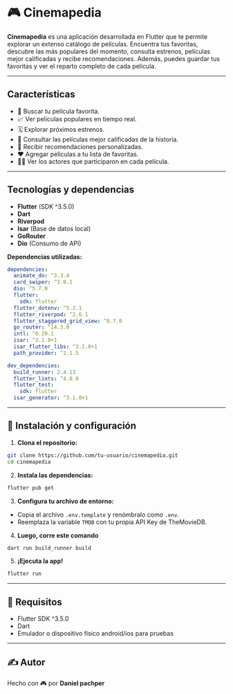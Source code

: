 # 🎮 Cinemapedia

**Cinemapedia** es una aplicación desarrollada en Flutter que te permite explorar un extenso catálogo de películas. Encuentra tus favoritas, descubre las más populares del momento, consulta estrenos, películas mejor calificadas y recibe recomendaciones. Además, puedes guardar tus favoritas y ver el reparto completo de cada película.

---

##  Características

- 🔎 Buscar tu película favorita.
- 📈 Ver películas populares en tiempo real.
- 🗓️ Explorar próximos estrenos.
- 🌟 Consultar las películas mejor calificadas de la historia.
- 🎯 Recibir recomendaciones personalizadas.
- ❤️ Agregar películas a tu lista de favoritas.
- 👨‍🎤 Ver los actores que participaron en cada película.

---

##  Tecnologías y dependencias

- **Flutter** (SDK ^3.5.0)
- **Dart**
- **Riverpod**
- **Isar** (Base de datos local)
- **GoRouter**
- **Dio** (Consumo de API)

**Dependencias utilizadas:**

```yaml
dependencies:
  animate_do: ^3.3.4
  card_swiper: ^3.0.1
  dio: ^5.7.0
  flutter:
    sdk: flutter
  flutter_dotenv: ^5.2.1
  flutter_riverpod: ^2.6.1
  flutter_staggered_grid_view: ^0.7.0
  go_router: ^14.3.0
  intl: ^0.20.1
  isar: ^3.1.0+1
  isar_flutter_libs: ^3.1.0+1
  path_provider: ^2.1.5

dev_dependencies:
  build_runner: 2.4.13
  flutter_lints: ^4.0.0
  flutter_test:
    sdk: flutter
  isar_generator: ^3.1.0+1
```

---

## 📆 Instalación y configuración

1. **Clona el repositorio:**

```bash
git clone https://github.com/tu-usuario/cinemapedia.git
cd cinemapedia
```

2. **Instala las dependencias:**

```bash
flutter pub get
```

3. **Configura tu archivo de entorno:**

- Copia el archivo `.env.template` y renómbralo como `.env`.
- Reemplaza la variable `TMDB` con tu propia API Key de TheMovieDB.

4. **Luego, corre este comando**

```bash
dart run build_runner build
```

5. **¡Ejecuta la app!**

```bash
flutter run
```

---

## 🧪 Requisitos

- Flutter SDK ^3.5.0
- Dart
- Emulador o dispositivo físico android/ios para pruebas

---



## ✍️ Autor

Hecho con 🎮 por **Daniel pachper**
